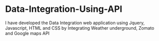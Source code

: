 # Data-Integration-Using-API
I have developed the Data Integration web application using Jquery, Javascript, HTML and CSS by Integrating Weather underground, Zomato and Google maps API 
